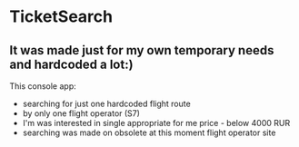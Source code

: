 # TicketSearch
## It was made just for my own temporary needs and hardcoded a lot:)

This console app:
- searching for just one hardcoded flight route 
- by only one flight operator (S7) 
- I'm was interested in single appropriate for me price - below 4000 RUR 
- searching was made on obsolete at this moment flight operator site
